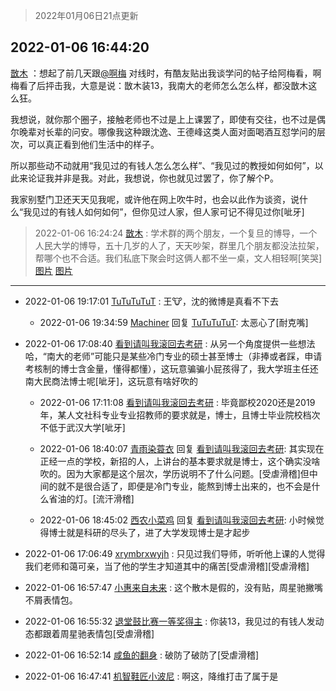 > 2022年01月06日21点更新
<link rel="stylesheet" href="https://cdn.jsdelivr.net/gh/taotie6/sampleJSON@main/css/photo_show.css">
<meta name="referrer" content="no-referrer" />


 ## 2022-01-06 16:44:20 

 [㪚木](https://www.coolapk.com/feed/32638657?shareKey=Y2ZjMDM2YTk5OTg0NjFkNmFmYzY~) ：想起了前几天跟<a class="feed-link-uname" href="/u/啊梅">@啊梅</a> 对线时，有酷友贴出我谈学问的帖子给阿梅看，啊梅看了后抨击我，大意是说：㪚木装13，我南大的老师怎么怎么样，都没㪚木这么狂。

我想说，就你那个圈子，接触老师也不过是上上课罢了，即使有交往，也不过是偶尔晚辈对长辈的问安<!--break-->。哪像我这种跟沈逸、王德峰这类人面对面喝酒互怼学问的层次，可以真正看到他们生活中的样子。

所以那些动不动就用“我见过的有钱人怎么怎么样”、“我见过的教授如何如何”，以此来论证我并非是我。对此，我想说，你也就见过罢了，你了解个P。

我家别墅门卫还天天见我呢，或许他在网上吹牛时，也会以此作为谈资，说什么“我见过的有钱人如何如何”，但你见过人家，但人家可记不得见过你[呲牙] 

<div class="album">
</div>

> 2022-01-06 16:24:24 
> [㪚木](https://www.coolapk.com/feed/32638244?shareKey=M2FlZDRhMTEyNmVmNjFkNmFmYzY~) : 学术群的两个朋友，一个复旦的博导，一个人民大学的博导，五十几岁的人了，天天吵架，群里几个朋友都没法拉架，帮哪个也不合适。我们私底下聚会时这俩人都不坐一桌，文人相轻啊[笑哭] 
[图片](http://image.coolapk.com/feed/2022/0106/16/1081091_86b9d3bf_7342_0473_978@964x1387.jpeg)
[图片](http://image.coolapk.com/feed/2022/0106/16/1081091_5a3e83fb_7342_0476_868@965x1361.jpeg)

 ------- 

- 2022-01-06 19:17:01 [TuTuTuTuT](uid=1433312) : 王🐮，沈的微博是真看不下去 

    - 2022-01-06 19:34:59 [Machiner](uid=3114536) 回复 [TuTuTuTuT](uid=1433312): 太恶心了[耐克嘴] 

- 2022-01-06 17:08:40 [看到请叫我滚回去考研](uid=3241499) : 从另一个角度提供一些想法哈，“南大的老师”可能只是某些冷门专业的硕士甚至博士（非捧或者踩，申请考核制的博士含金量，懂得都懂），这玩意骗骗小屁孩得了，我大学班主任还南大民商法博士呢[呲牙]，这玩意有啥好吹的 

    - 2022-01-06 17:11:08 [看到请叫我滚回去考研](uid=3241499) : 毕竟鄙校2020还是2019年，某人文社科专业专业招教师的要求就是，博士，且博士毕业院校档次不低于武汉大学[呲牙] 

    - 2022-01-06 18:40:07 [青雨染蓑衣](uid=1535940) 回复 [看到请叫我滚回去考研](uid=3241499): 其实现在正经一点的学校，新招的人，上讲台的基本要求就是博士，这个确实没啥吹的。因为大家都是这个层次，学历说明不了什么问题。[受虐滑稽]但中间的就不是很合适了，即便是冷门专业，能熬到博士出来的，也不会是什么省油的灯。[流汗滑稽] 

    - 2022-01-06 18:45:02 [西农小菜鸡](uid=3063280) 回复 [看到请叫我滚回去考研](uid=3241499): 小时候觉得博士就是科研的尽头了，进了大学发现博士是才起步 

- 2022-01-06 17:06:49 [xrymbrxwyjh](uid=1710564) : 只见过我们导师，听听他上课的人觉得我们老师和蔼可亲，当了他的学生才知道其中的痛苦[受虐滑稽][受虐滑稽] 

- 2022-01-06 16:57:47 [小惠来自未来](uid=847097) : 这个散木是假的，没有贴，周星驰撇嘴不屑表情包。 

- 2022-01-06 16:55:32 [退堂鼓比赛一等奖得主](uid=2689677) : 你装13，我见过的有钱人发动态都跟着周星驰表情包[受虐滑稽] 

- 2022-01-06 16:52:14 [咸鱼的翻身](uid=3945270) : 破防了破防了[受虐滑稽] 

- 2022-01-06 16:47:41 [机智鞋匠小波尼](uid=844076) : 啊这，降维打击了属于是 

